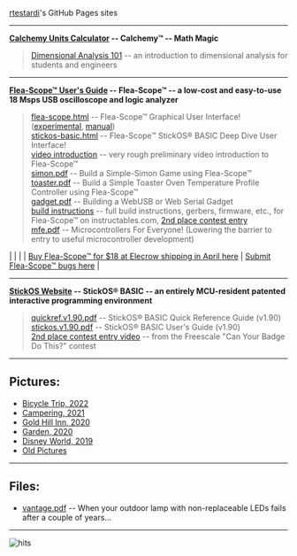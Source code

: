 [rtestardi](https://github.com/rtestardi)'s GitHub Pages sites

-----
**[Calchemy Units Calculator](https://rtestardi.github.io/calchemy/calchemy.html) -- Calchemy™ -- Math Magic**
> [Dimensional Analysis 101](https://rtestardi.github.io/pages/dimensional.analysis.pdf) -- an introduction to dimensional analysis for students and engineers

-----
**[Flea-Scope™ User's Guide](https://rtestardi.github.io/usbte/flea-scope.pdf) -- Flea-Scope™ -- a low-cost and easy-to-use 18 Msps USB oscilloscope and logic analyzer**
> [flea-scope.html](https://rtestardi.github.io/usbte/flea-scope.html) -- Flea-Scope™ Graphical User Interface!
([experimental](https://rtestardi.github.io/usbte/flea-scope.experimental.html),
[manual](https://rtestardi.github.io/usbte/flea-scope.manual.html))
> <br/>
> [stickos-basic.html](https://rtestardi.github.io/usbte/stickos-basic.html) -- Flea-Scope™ StickOS® BASIC Deep Dive User Interface!
> <br/>
> [video introduction](https://1drv.ms/v/s!An6qoNgNXmeQhadIj1lNkuvh8B7w3Q?e=Q0UZW3) -- very rough preliminary video introduction to Flea-Scope™
> <br/>
> [simon.pdf](https://rtestardi.github.io/usbte/simon.pdf) -- Build a Simple-Simon Game using Flea-Scope™
> <br/>
> [toaster.pdf](https://rtestardi.github.io/usbte/toaster.pdf) -- Build a Simple Toaster Oven Temperature Profile Controller using Flea-Scope™
> <br/>
> [gadget.pdf](https://rtestardi.github.io/usbte/gadget.pdf) -- Building a WebUSB or Web Serial Gadget
> <br/>
> [build instructions](https://www.instructables.com/Flea-Scope-18-Msps-13-BoM-WebUSB/) -- full build instructions, gerbers, firmware, etc., for Flea-Scope™ on instructables.com, [2nd place contest entry](https://www.instructables.com/contest/fta23/)
> <br/>
> [mfe.pdf](https://rtestardi.github.io/pages/mfe.pdf) -- Microcontrollers For Everyone!  (Lowering the barrier to entry to useful microcontroller development)

|        |        |
| [Buy Flea-Scope™ for $18 at Elecrow shipping in April here](https://www.elecrow.com/flea-scopetm-usb-o-scope.html) | [Submit Flea-Scope™ bugs here](https://github.com/rtestardi/usbte/issues) |

-----
**[StickOS Website](https://rtestardi.github.io/StickOS) -- StickOS® BASIC -- an entirely MCU-resident patented interactive programming environment**
> [quickref.v1.90.pdf](https://rtestardi.github.io/StickOS/downloads/quickref.v1.90.pdf) -- StickOS® BASIC Quick Reference Guide (v1.90)
> <br/>
> [stickos.v1.90.pdf](https://rtestardi.github.io/StickOS/downloads/stickos.v1.90.pdf) -- StickOS® BASIC User's Guide (v1.90)
> <br/>
> [2nd place contest entry video](http://www.youtube.com/watch?v=nSgha8qjB3E) -- from the Freescale "Can Your Badge Do This?" contest

-----
## Pictures:
- [Bicycle Trip, 2022](https://1drv.ms/a/s!AivTE4cI0PX5j91w0CM34cpMT3qCRw)
- [Campering, 2021](https://1drv.ms/a/s!AivTE4cI0PX5j7IFAozMPVGkdygzaw)
- [Gold Hill Inn, 2020](https://1drv.ms/a/s!AivTE4cI0PX5jvNnpWrnIO2rFRALCQ?e=t2bRc0)
- [Garden, 2020](https://1drv.ms/a/s!AivTE4cI0PX5ju9wcPCYEGFsaeK79Q?e=4eL9hv)
- [Disney World, 2019](https://1drv.ms/a/s!AivTE4cI0PX5jIxciMizxIAxD1T9Ug?e=H4bgk4)
- [Old Pictures](https://rtestardi.wixsite.com/rtestardi/lily)

-----
## Files:
- [vantage.pdf](https://rtestardi.github.io/pages/vantage.pdf) -- When your outdoor lamp with non-replaceable LEDs fails after a couple of years...

-----
![hits](https://hits.sh/rtestardi.github.io/pages.svg)
